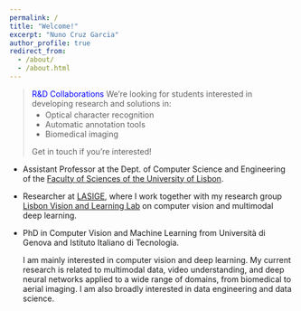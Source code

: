 ```yaml
---
permalink: /
title: "Welcome!"
excerpt: "Nuno Cruz Garcia"
author_profile: true
redirect_from:
  - /about/
  - /about.html
---
```


<blockquote>
  <p style="margin-bottom: 0;"><span style="color:blue">R&amp;D Collaborations</span>
  We’re looking for students interested in developing research and solutions in:</p>
  <ul style="margin-top: 0.2em;">
    <li>Optical character recognition</li>
    <li>Automatic annotation tools</li>
    <li>Biomedical imaging</li>
  </ul>

  <p>Get in touch if you’re interested!</p>
</blockquote>

- Assistant Professor at the Dept. of Computer Science and Engineering of the [Faculty of Sciences of the University of Lisbon](https://ciencias.ulisboa.pt/pt/di).
- Researcher at [LASIGE](www.lasige.pt), where I work together with my research group [Lisbon Vision and Learning Lab](https://twitter.com/LxViL_Lab/) on computer vision and multimodal deep learning.
- PhD in Computer Vision and Machine Learning from Università di Genova and Istituto Italiano di Tecnologia.

  I am mainly interested in computer vision and deep learning.
  My current research is related to multimodal data, video understanding, and deep neural networks applied to a wide range of domains, from biomedical to aerial imaging.
  I am also broadly interested in data engineering and data science.
  <!-- + Keywords: computer vision, deep learning, video understanding, multimodal data, biomedical imaging, aerial imaging. -->
